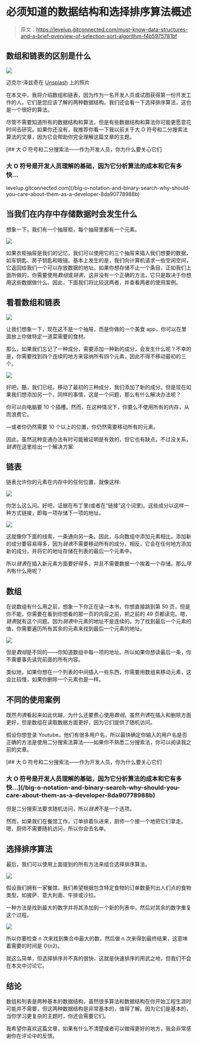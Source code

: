 # 必须知道的数据结构和选择排序算法概述

> 原文：<https://levelup.gitconnected.com/must-know-data-structures-and-a-brief-overview-of-selection-sort-algorithm-f4b5975781bf>

## 数组和链表的区别是什么

![](img/927d4b36b264ac37c5315c2575314f1c.png)

迈克尔·泽兹奇在 [Unsplash](https://unsplash.com/photos/aQYgUYwnCsM) 上的照片

在本文中，我将介绍数组和链表，因为作为一名开发人员或试图获得第一份开发工作的人，它们是您应该了解的两种数据结构。我们还会看一下选择排序算法，这也是一个很好的算法。

尽管不需要知道所有的数据结构和算法，但是有些数据结构和算法你可能更愿意花时间去研究。如果你还没有，我推荐你看一下我以前关于大 O 符号和二分搜索法算法的文章，因为它会帮助你完全理解这篇文章的主题。

[](/big-o-notation-and-binary-search-why-should-you-care-about-them-as-a-developer-8da90778988b) [## 大 O 符号和二分搜索法——作为开发人员，你为什么要关心它们

### 大 O 符号是开发人员理解的基础，因为它分析算法的成本和它有多快…

levelup.gitconnected.com](/big-o-notation-and-binary-search-why-should-you-care-about-them-as-a-developer-8da90778988b) 

## 当我们在内存中存储数据时会发生什么

想象一下，我们有一个抽屉柜，每个抽屉里都有一个元素。

![](img/8eac0b7171c30aab17542d5b8ea5f5c9.png)

如果衣柜抽屉是我们的记忆，我们可以使用它的三个抽屉来插入我们想要的数据，如车钥匙、房子钥匙和眼镜。基本上发生的是，我们向计算机请求一些空闲空间，它返回给我们一个可以存放数据的地址。如果你想存储不止一个条目，正如我们上面所做的，你需要使用*数组*或*链表*，这并没有一个正确的方法，它只是取决于你想用这些数据做什么。因此，下面我们将比较这两者，并查看两者的使用案例。

## 看看数组和链表

![](img/7f4d9683f7e8af1b19968437784f07fd.png)

让我们想象一下，现在这不是一个抽屉，而是你做的一个美食 app，你可以在里面放上你做特定一道菜需要的食材。

那么，如果我们忘记了一种成分，需要添加一种新的成分，会发生什么呢？不幸的是，你需要找到四个连续的地方来容纳所有四个元素，因此不得不移动最初的三个。

![](img/505e9f86443f3af3b6e8b62bce6439d8.png)

好吧，酷，我们已经。移动了最初的三种成分，我们添加了新的成分。但是现在如果我们想添加另一个，同样的事情，这是一个问题，那么有什么解决办法呢？

你可以向电脑要 10 个插槽。然而，在这种情况下，你要么不使用所有的内存，从而浪费它。

—或者你仍然需要 10 个以上的位置，你仍然需要移动所有的元素。

因此，虽然这种变通办法有时可能被证明是有效的，但它也有缺点。不过没关系，*链表*在这里给出一个解决方案:

## 链表

链表允许你的元素在内存中的任何位置，就像这样:

![](img/0f9dabf8b69debbfba15d5345ed50744.png)

你怎么这么问。好吧，证据在布丁里(或者在“链接”这个词里)。这些成分以这样一种方式链接，即每一项存储下一项的地址。

![](img/31bb9d440e2b304931bc69e05f1b70b5.png)

这就像你下面的线索，一条通向另一条。因此，与向数组中添加元素相比，添加新的成分要容易得多，因为*链表*不需要移动所有的成分。相反，它会在任何地方添加新的成分，并将它的地址存储在列表的最后一个元素中。

所以*链表*在插入新元素方面要好得多，并且不需要数据一个挨着一个存储。那么*阵列*有什么用呢？

## 数组

在说数组有什么用之前，想象一下你正在读一本书，你想直接跳到第 50 页，但是你不能，你需要在看到你想看的那一页的内容之前，把之前的 49 页都读完。嗯，*链表*就有这个问题。因为*链表*中元素的地址不是连续的，为了找到最后一个元素的值，你需要遍历所有其余的元素来找到最后一个元素的地址。

![](img/16f64fc5376292e65308c02024fe2686.png)

但是*数组*是不同的——你知道数组中每一项的地址。所以如果你想读最后一条，你不需要事先读完前面的所有内容。

类似地，如果你想在一个列表的中间插入一些东西，你需要用数组来移动元素，这会比较慢，如果你删除一个元素也是一样。

## 不同的使用案例

既然*列表*看起来如此优越，为什么还要费心使用*数组*。虽然*列表*在插入和删除方面更好，但是数组在读取数据方面更好，因为它们提供了随机访问。

假设你想登录 Youtube。他们有很多用户名，所以最快确定你输入的用户名是否正确的方法是使用二分搜索法算法——如果你不熟悉二分搜索法，你可以阅读我之前的文章。

[](/big-o-notation-and-binary-search-why-should-you-care-about-them-as-a-developer-8da90778988b) [## 大 O 符号和二分搜索法——作为开发人员，你为什么要关心它们

### 大 O 符号是开发人员理解的基础，因为它分析算法的成本和它有多快…](/big-o-notation-and-binary-search-why-should-you-care-about-them-as-a-developer-8da90778988b) 

但是二分搜索法要求随机访问，所以*链表*不是一个选项。

然而，如果我们在餐馆工作，订单排着队进来，厨师一个接一个地把它们拿走。嗯，厨师不需要随机访问，所以你会去名单。

## 选择排序算法

最后，我们可以使用上面提到的所有方法来组合选择排序算法。

![](img/e2ff5b28e1db87f751caf821d9da346e.png)

假设我们拥有一家餐馆，我们希望根据包含特定食物的订单数量列出人们点的食物类型，如披萨、意大利面、牛排或沙拉。

一种方法是找到最大的数字并将其添加到一个新的列表中，然后对其余的数字重复这个过程。

![](img/d6b77183f8be58bf4a74b28408df9f79.png)

所以你要检查 n 次来找到集合中最大的数，然后做 n 次来得到最终结果，这意味着需要的时间是 O(n2)。

就这么简单，但选择排序并不真的很快，这就是快速排序的用武之地，但我们不会在本文中讨论它。

## 结论

数组和列表是两种基本的数据结构，虽然很多算法和数据结构在你开始工程生涯时可能并不需要，但这两种数据结构是非常基本的，值得了解。因为它们是基本的，当你学习更复杂的主题时，你还会需要它们。

我希望你喜欢这篇文章，如果有什么不清楚或者可以做得更好的地方，我会非常感谢你在评论中的反馈。